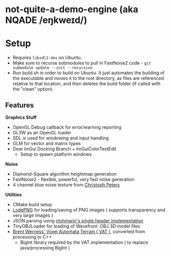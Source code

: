 # not-quite-a-demo-engine (aka NQADE /eŋkweɪd/)

# Setup
- Requires `libsdl2-dev` on Ubuntu.
- Make sure to recurse submodules to pull in FastNoise2 code - `git submodule update --init --recursive`
- Run build.sh in order to build on Ubuntu. It just automates the building of the executable and moves it to the root directory, as files are referenced relative to that location, and then deletes the build folder (if called with the "clean" option).



## Features
  **Graphics Stuff**
  - OpenGL Debug callback for error/warning reporting
  - GL3W as an OpenGL loader
  - SDL is used for windowing and input handling
  - GLM for vector and matrix types
  - Dear ImGui Docking Branch + ImGuiColorTextEdit
    - Setup to spawn platform windows


  **Noise**
  - Diamond-Square algorithm heightmap generation
  - FastNoise2 - flexible, powerful, very fast noise generation
  - 4 channel blue noise texture from [Christoph Peters](http://momentsingraphics.de/BlueNoise.html)


  **Utilities**
  - CMake build setup
  - [LodePNG](https://lodev.org/lodepng/) for loading/saving of PNG images ( supports transparency and very large images )
  - JSON parsing using [nlohmann's single header implementation](https://github.com/nlohmann/json)
  - TinyOBJLoader for loading of Wavefront .OBJ 3D model files
  - [Brent Werness' Voxel Automata Terrain ( VAT )](https://bitbucket.org/BWerness/voxel-automata-terrain/src/master/), converted from processing to C++
    - BigInt library required by the VAT implementation ( to replace java/processing BigInt )
